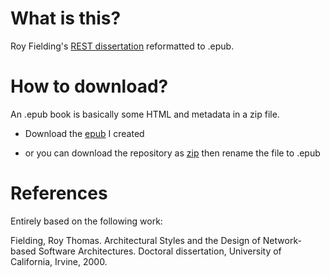 # What is this?

Roy Fielding's [REST dissertation](http://www.ics.uci.edu/~fielding/pubs/dissertation/top.htm) reformatted to .epub.

# How to download?

An .epub book is basically some HTML and metadata in a zip file.

* Download the [epub](https://github.com/downloads/csabapalfi/rest-epub/rest-dissertation.epub) I created

* or you can download the repository as [zip](https://github.com/csabapalfi/rest-epub/zipball/master) then rename the file to .epub

# References

Entirely based on the following work:

Fielding, Roy Thomas. Architectural Styles and the Design of Network-based Software Architectures. Doctoral dissertation, University of California, Irvine, 2000.
